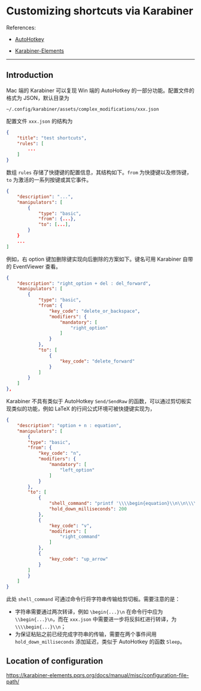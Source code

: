 # Customizing shortcuts via Karabiner

References:

* [AutoHotkey](https://ahkcn.github.io/docs/AutoHotkey.htm)

* [Karabiner-Elements](https://karabiner-elements.pqrs.org/docs/json/)

---

## Introduction

Mac 端的 Karabiner 可以复现 Win 端的 AutoHotkey 的一部分功能。配置文件的格式为 JSON，默认目录为

``` text
~/.config/karabiner/assets/complex_modifications/xxx.json
```

配置文件 `xxx.json` 的结构为

``` json
{
    "title": "test shortcuts",
    "rules": [
        ...
    ]
}
```

数组 `rules` 存储了快捷键的配置信息，其结构如下。`from` 为快捷键以及修饰键，`to` 为激活的一系列按键或其它事件。

``` json
{
    "description": "...",
    "manipulators": [
        {
            "type": "basic",
            "from": {...},
            "to": [...],
        }
    }
    ...
]
```

例如，右 option 键加删除键实现向后删除的方案如下。键名可用 Karabiner 自带的 EventViewer 查看。

``` json
{
    "description": "right_option + del : del_forward",
    "manipulators": [
        {
            "type": "basic",
            "from": {
                "key_code": "delete_or_backspace",
                "modifiers": {
                    "mandatory": [
                        "right_option"
                    ]
                }
            },
            "to": [
                {
                    "key_code": "delete_forward"
                }
            ]
        }
    ]
},
```

Karabiner 不具有类似于 AutoHotkey `Send/SendRaw` 的函数，可以通过剪切板实现类似的功能，例如 LaTeX 的行间公式环境可被快捷键实现为，

``` json
{
    "description": "option + n : equation",
    "manipulators": [
        {
        "type": "basic",
        "from": {
            "key_code": "n",
            "modifiers": {
                "mandatory": [
                    "left_option"
                ]
            }
        },
        "to": [
            {
                "shell_command": "printf '\\\\begin{equation}\\n\\n\\\\end{equation}' | pbcopy",
                "hold_down_milliseconds": 200
            },
            {
                "key_code": "v",
                "modifiers": [
                    "right_command"
                ]
            },
            {
                "key_code": "up_arrow"
            }
        ]
        }
    ]
}
```

此处 `shell_command` 可通过命令行将字符串传输给剪切板。需要注意的是：

* 字符串需要通过两次转译，例如 `\begin{...}\n` 在命令行中应为 `\\begin{...}\n`，而在 `xxx.json` 中需要进一步将反斜杠进行转译，为 `\\\\begin{...}\\n`；
* 为保证粘贴之前已经完成字符串的传输，需要在两个事件间用 `hold_down_milliseconds` 添加延迟，类似于 AutoHotkey 的函数 `Sleep`。

## Location of configuration

<https://karabiner-elements.pqrs.org/docs/manual/misc/configuration-file-path/>